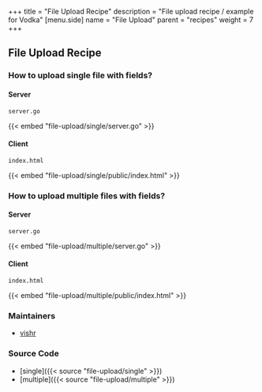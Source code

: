 +++
title = "File Upload Recipe"
description = "File upload recipe / example for Vodka"
[menu.side]
  name = "File Upload"
  parent = "recipes"
  weight = 7
+++

## File Upload Recipe

### How to upload single file with fields?

#### Server

`server.go`

{{< embed "file-upload/single/server.go" >}}

#### Client

`index.html`

{{< embed "file-upload/single/public/index.html" >}}

### How to upload multiple files with fields?

#### Server

`server.go`

{{< embed "file-upload/multiple/server.go" >}}

#### Client

`index.html`

{{< embed "file-upload/multiple/public/index.html" >}}

### Maintainers

- [vishr](https://github.com/vishr)

### Source Code

- [single]({{< source "file-upload/single" >}})
- [multiple]({{< source "file-upload/multiple" >}})
